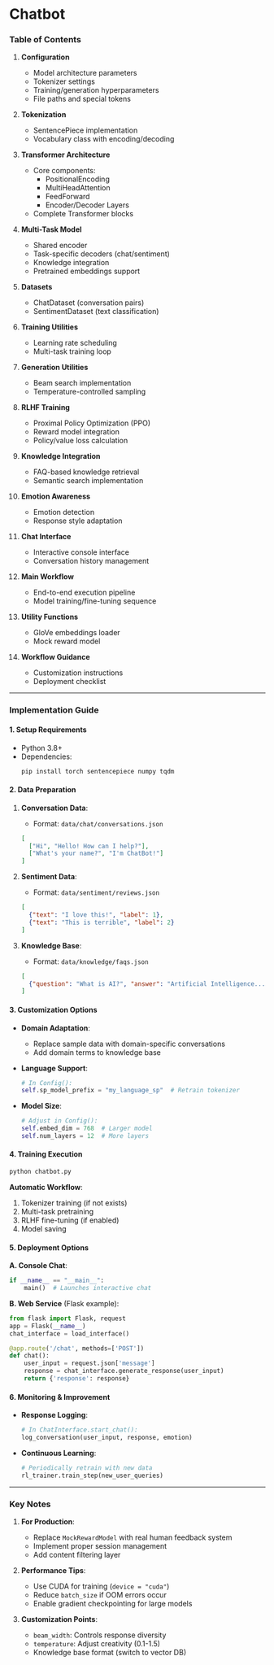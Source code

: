 # **Chatbot**

### **Table of Contents**

1. **Configuration**
   - Model architecture parameters
   - Tokenizer settings
   - Training/generation hyperparameters
   - File paths and special tokens

2. **Tokenization**
   - SentencePiece implementation
   - Vocabulary class with encoding/decoding

3. **Transformer Architecture**
   - Core components:
     - PositionalEncoding
     - MultiHeadAttention
     - FeedForward
     - Encoder/Decoder Layers
   - Complete Transformer blocks

4. **Multi-Task Model**
   - Shared encoder
   - Task-specific decoders (chat/sentiment)
   - Knowledge integration
   - Pretrained embeddings support

5. **Datasets**
   - ChatDataset (conversation pairs)
   - SentimentDataset (text classification)

6. **Training Utilities**
   - Learning rate scheduling
   - Multi-task training loop

7. **Generation Utilities**
   - Beam search implementation
   - Temperature-controlled sampling

8. **RLHF Training**
   - Proximal Policy Optimization (PPO)
   - Reward model integration
   - Policy/value loss calculation

9. **Knowledge Integration**
   - FAQ-based knowledge retrieval
   - Semantic search implementation

10. **Emotion Awareness**
    - Emotion detection
    - Response style adaptation

11. **Chat Interface**
    - Interactive console interface
    - Conversation history management

12. **Main Workflow**
    - End-to-end execution pipeline
    - Model training/fine-tuning sequence

13. **Utility Functions**
    - GloVe embeddings loader
    - Mock reward model

14. **Workflow Guidance**
    - Customization instructions
    - Deployment checklist

---

### **Implementation Guide**

#### **1. Setup Requirements**
- Python 3.8+
- Dependencies:
  ```bash
  pip install torch sentencepiece numpy tqdm
  ```

#### **2. Data Preparation**
1. **Conversation Data**:
   - Format: `data/chat/conversations.json`
   ```json
   [
     ["Hi", "Hello! How can I help?"],
     ["What's your name?", "I'm ChatBot!"]
   ]
   ```

2. **Sentiment Data**:
   - Format: `data/sentiment/reviews.json`
   ```json
   [
     {"text": "I love this!", "label": 1},
     {"text": "This is terrible", "label": 2}
   ]
   ```

3. **Knowledge Base**:
   - Format: `data/knowledge/faqs.json`
   ```json
   [
     {"question": "What is AI?", "answer": "Artificial Intelligence..."}
   ]
   ```

#### **3. Customization Options**
- **Domain Adaptation**:
  - Replace sample data with domain-specific conversations
  - Add domain terms to knowledge base

- **Language Support**:
  ```python
  # In Config():
  self.sp_model_prefix = "my_language_sp"  # Retrain tokenizer
  ```

- **Model Size**:
  ```python
  # Adjust in Config():
  self.embed_dim = 768  # Larger model
  self.num_layers = 12  # More layers
  ```

#### **4. Training Execution**
```bash
python chatbot.py
```
**Automatic Workflow**:
1. Tokenizer training (if not exists)
2. Multi-task pretraining
3. RLHF fine-tuning (if enabled)
4. Model saving

#### **5. Deployment Options**
**A. Console Chat**:
```python
if __name__ == "__main__":
    main()  # Launches interactive chat
```

**B. Web Service** (Flask example):
```python
from flask import Flask, request
app = Flask(__name__)
chat_interface = load_interface()

@app.route('/chat', methods=['POST'])
def chat():
    user_input = request.json['message']
    response = chat_interface.generate_response(user_input)
    return {'response': response}
```

#### **6. Monitoring & Improvement**
- **Response Logging**:
  ```python
  # In ChatInterface.start_chat():
  log_conversation(user_input, response, emotion)
  ```

- **Continuous Learning**:
  ```python
  # Periodically retrain with new data
  rl_trainer.train_step(new_user_queries)
  ```

---

### **Key Notes**
1. **For Production**:
   - Replace `MockRewardModel` with real human feedback system
   - Implement proper session management
   - Add content filtering layer

2. **Performance Tips**:
   - Use CUDA for training (`device = "cuda"`)
   - Reduce `batch_size` if OOM errors occur
   - Enable gradient checkpointing for large models

3. **Customization Points**:
   - `beam_width`: Controls response diversity
   - `temperature`: Adjust creativity (0.1-1.5)
   - Knowledge base format (switch to vector DB)
